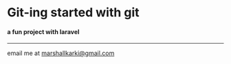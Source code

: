 # Git-ing started with git
####  a fun project with **laravel**

---

email me at [marshallkarki@gmail.com](Mailto:marshallkarki@gmail.com)